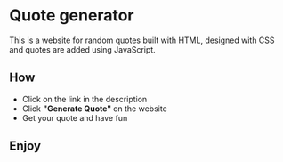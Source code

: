 # Quote generator
This is a website for random quotes built with HTML, designed with CSS and quotes are added using JavaScript.

## How
- Click on the link in the description <br>
- Click <b>"Generate Quote" </b> on the website
- Get your quote and have fun

## Enjoy
